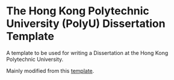 # The Hong Kong Polytechnic University (PolyU) Dissertation Template

A template to be used for writing a Dissertation at the Hong Kong Polytechnic University.

Mainly modified from this [template](https://www.overleaf.com/latex/templates/the-hong-kong-polytechnic-university-thesis-template/gywfnybjyfpt).